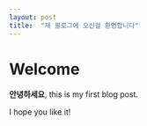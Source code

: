 ```yaml
---
layout: post
title:  "제 블로그에 오신걸 환영합니다"
---
```


# Welcome

**안녕하세요**, this is my first blog post.

I hope you like it!
